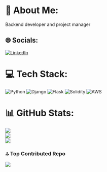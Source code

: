# 💫 About Me:
Backend developer and project manager


## 🌐 Socials:
[![LinkedIn](https://img.shields.io/badge/LinkedIn-%230077B5.svg?logo=linkedin&logoColor=white)](https://www.linkedin.com/in/lucacittagiordano/)

# 💻 Tech Stack:
![Python](https://img.shields.io/badge/python-3670A0?style=for-the-badge&logo=python&logoColor=ffdd54) ![Django](https://img.shields.io/badge/django-%23092E20.svg?style=for-the-badge&logo=django&logoColor=white) ![Flask](https://img.shields.io/badge/flask-%23000.svg?style=for-the-badge&logo=flask&logoColor=white) 
![Solidity](https://img.shields.io/badge/Solidity-%23363636.svg?style=for-the-badge&logo=solidity&logoColor=white) ![AWS](https://img.shields.io/badge/AWS-%23FF9900.svg?style=for-the-badge&logo=amazon-aws&logoColor=white)
# 📊 GitHub Stats:
![](https://github-readme-stats.vercel.app/api?username=lucacitta&theme=dark&hide_border=false&include_all_commits=true&count_private=true)<br/>
![](https://github-readme-streak-stats.herokuapp.com/?user=lucacitta&theme=dark&hide_border=false)<br/>
![](https://github-readme-stats.vercel.app/api/top-langs/?username=lucacitta&theme=dark&hide_border=false&include_all_commits=true&count_private=true&layout=compact)

### 🔝 Top Contributed Repo
![](https://github-contributor-stats.vercel.app/api?username=lucacitta&limit=5&theme=dark&combine_all_yearly_contributions=true)

<!-- Proudly created with GPRM ( https://gprm.itsvg.in ) -->
